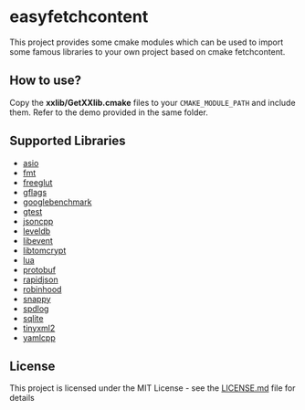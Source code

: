 # easyfetchcontent

This project provides some cmake modules which can be used to import some famous libraries to your own project based on cmake fetchcontent.

## How to use?
Copy the **xxlib/GetXXlib.cmake** files to your `CMAKE_MODULE_PATH` and include them. Refer to the demo provided in the same folder.

## Supported Libraries
- [asio](asio)
- [fmt](fmt)
- [freeglut](freeglut)
- [gflags](gflags)
- [googlebenchmark](googlebenchmark)
- [gtest](gtest)
- [jsoncpp](jsoncpp)
- [leveldb](leveldb)
- [libevent](libevent)
- [libtomcrypt](libtomcrypt)
- [lua](lua)
- [protobuf](protobuf)
- [rapidjson](rapidjson)
- [robinhood](robinhood)
- [snappy](snappy)
- [spdlog](spdlog)
- [sqlite](sqlite)
- [tinyxml2](tinyxml2)
- [yamlcpp](yamlcpp)

## License
This project is licensed under the MIT License - see the [LICENSE.md](LICENSE.md) file for details
